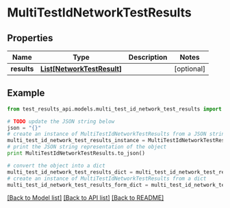 # MultiTestIdNetworkTestResults


## Properties
Name | Type | Description | Notes
------------ | ------------- | ------------- | -------------
**results** | [**List[NetworkTestResult]**](NetworkTestResult.md) |  | [optional] 

## Example

```python
from test_results_api.models.multi_test_id_network_test_results import MultiTestIdNetworkTestResults

# TODO update the JSON string below
json = "{}"
# create an instance of MultiTestIdNetworkTestResults from a JSON string
multi_test_id_network_test_results_instance = MultiTestIdNetworkTestResults.from_json(json)
# print the JSON string representation of the object
print MultiTestIdNetworkTestResults.to_json()

# convert the object into a dict
multi_test_id_network_test_results_dict = multi_test_id_network_test_results_instance.to_dict()
# create an instance of MultiTestIdNetworkTestResults from a dict
multi_test_id_network_test_results_form_dict = multi_test_id_network_test_results.from_dict(multi_test_id_network_test_results_dict)
```
[[Back to Model list]](../README.md#documentation-for-models) [[Back to API list]](../README.md#documentation-for-api-endpoints) [[Back to README]](../README.md)


